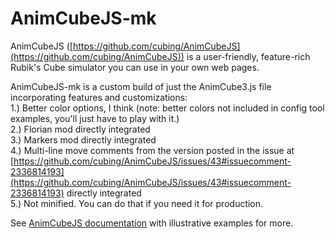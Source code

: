 # AnimCubeJS-mk
AnimCubeJS ([https://github.com/cubing/AnimCubeJS](https://github.com/cubing/AnimCubeJS)) is a user-friendly, feature-rich Rubik's Cube simulator you can use in your own web pages.

AnimCubeJS-mk is a custom build of just the AnimCube3.js file incorporating features and customizations:    
1.) Better color options, I think (note: better colors not included in config tool examples, you'll just have to play with it.)    
2.) Florian mod directly integrated    
3.) Markers mod directly integrated    
4.) Multi-line move comments from the version posted in the issue at [https://github.com/cubing/AnimCubeJS/issues/43#issuecomment-2336814193](https://github.com/cubing/AnimCubeJS/issues/43#issuecomment-2336814193) directly integrated    
5.) Not minified. You can do that if you need it for production. 

See [AnimCubeJS documentation](https://animcubejs.cubing.net/animcubejs.html) with illustrative examples for more.
